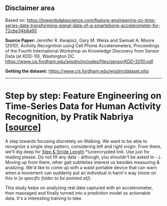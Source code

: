 ## Disclaimer area

Based on: https://towardsdatascience.com/feature-engineering-on-time-series-data-transforming-signal-data-of-a-smartphone-accelerometer-for-72cbe34b8a60

**Source Paper:** Jennifer R. Kwapisz, Gary M. Weiss and Samuel A. Moore (2010). 
Activity Recognition using Cell Phone Accelerometers, 
Proceedings of the Fourth International Workshop on Knowledge 
Discovery from Sensor Data (at KDD-10), Washington DC. https://www.cis.fordham.edu/wisdm/includes/files/sensorKDD-2010.pdf

**Getting the dataset:** https://www.cis.fordham.edu/wisdm/dataset.php

---

# Step by step: Feature Engineering on Time-Series Data for Human Activity Recognition, by Pratik Nabriya [[source](https://towardsdatascience.com/feature-engineering-on-time-series-data-transforming-signal-data-of-a-smartphone-accelerometer-for-72cbe34b8a60)]

A step towards focusing discretely on Walking. We want to be able to recognize a single step pattern, considering left and right origin. From there, we'll dig deep for [Step & Stride Length](http://www.clinicalgaitanalysis.com/teach-in/step/) *(unencrypted link. Use just for reading please. Do not fill any data - although, you shouldn't be asked to -.). Moving up from there, other gait subtleties interest us besides measuring & analizing. We'd like to come up with a waist portable device that can warn when a movement can suddenly put an individual in harm's way (more on this in *[a specific folder to be pointed at]*).

This study helps on analyzing real data captured with an accelerometer, then massaged and finally turned into a prediction model as actionable data. It's a interesting training to take.

